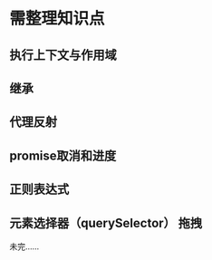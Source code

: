 # 需整理知识点

## 执行上下文与作用域

## 继承

## 代理反射

## promise取消和进度

## 正则表达式

## 元素选择器（querySelector） 拖拽

未完……
